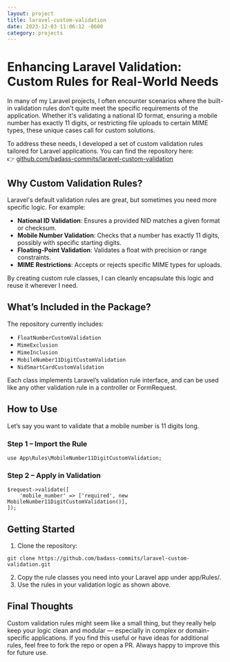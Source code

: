 ```yaml
---
layout: project
title: laravel-custom-validation
date: 2023-12-03 11:06:12 -0600
category: projects
---
```


# Enhancing Laravel Validation: Custom Rules for Real-World Needs

In many of my Laravel projects, I often encounter scenarios where the built-in validation rules don't quite meet the specific requirements of the application. Whether it's validating a national ID format, ensuring a mobile number has exactly 11 digits, or restricting file uploads to certain MIME types, these unique cases call for custom solutions.

To address these needs, I developed a set of custom validation rules tailored for Laravel applications. You can find the repository here:  
👉 [github.com/badass-commits/laravel-custom-validation](https://github.com/badass-commits/laravel-custom-validation)

## Why Custom Validation Rules?

Laravel's default validation rules are great, but sometimes you need more specific logic. For example:

- **National ID Validation**: Ensures a provided NID matches a given format or checksum.
- **Mobile Number Validation**: Checks that a number has exactly 11 digits, possibly with specific starting digits.
- **Floating-Point Validation**: Validates a float with precision or range constraints.
- **MIME Restrictions**: Accepts or rejects specific MIME types for uploads.

By creating custom rule classes, I can cleanly encapsulate this logic and reuse it wherever I need.

## What’s Included in the Package?

The repository currently includes:

- `FloatNumberCustomValidation`
- `MimeExclusion`
- `MimeInclusion`
- `MobileNumber11DigitCustomValidation`
- `NidSmartCardCustomValidation`

Each class implements Laravel’s validation rule interface, and can be used like any other validation rule in a controller or FormRequest.

## How to Use

Let’s say you want to validate that a mobile number is 11 digits long.

### Step 1 – Import the Rule

```
use App\Rules\MobileNumber11DigitCustomValidation;
```

### Step 2 – Apply in Validation

```
$request->validate([
    'mobile_number' => ['required', new MobileNumber11DigitCustomValidation()],
]);
```

## Getting Started

1.	Clone the repository:
```
git clone https://github.com/badass-commits/laravel-custom-validation.git
```
2.	Copy the rule classes you need into your Laravel app under app/Rules/.
3.	Use the rules in your validation logic as shown above.

## Final Thoughts
Custom validation rules might seem like a small thing, but they really help keep your logic clean and modular — especially in complex or domain-specific applications. If you find this useful or have ideas for additional rules, feel free to fork the repo or open a PR. Always happy to improve this for future use.